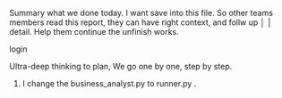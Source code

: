 Summary what we done today. I want save into this file. So other teams members read this report, they can have right context, and follw up      │
│   detail. Help them continue the unfinish works.        


login


Ultra-deep thinking to plan, We go one by one, step by step.
1. I change the business_analyst.py to runner.py .














